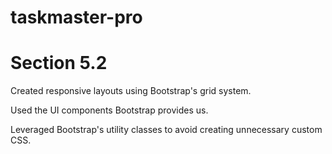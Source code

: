 # taskmaster-pro

# Section 5.2

Created responsive layouts using Bootstrap's grid system.

Used the UI components Bootstrap provides us.

Leveraged Bootstrap's utility classes to avoid creating unnecessary custom CSS.
